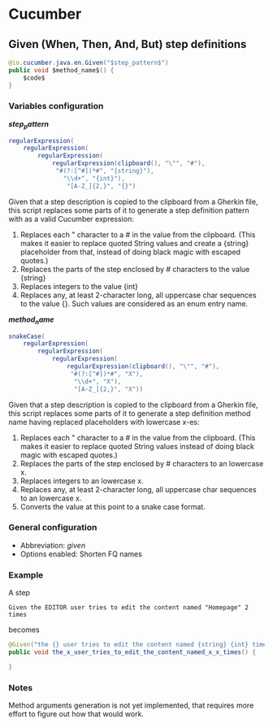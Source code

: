 # Cucumber

## Given (When, Then, And, But) step definitions

```java
@io.cucumber.java.en.Given("$step_pattern$")
public void $method_name$() {
    $code$
}
```

### Variables configuration

**$step_pattern$**

```java
regularExpression(
    regularExpression(
        regularExpression(
            regularExpression(clipboard(), "\"", "#"),
             "#(?:[^#])*#", "{string}"),
               "\\d+", "{int}"),
                "[A-Z_]{2,}", "{}")
```

Given that a step description is copied to the clipboard from a Gherkin file, this script replaces some parts of it to generate a step definition pattern with as a valid Cucumber expression:
1. Replaces each " character to a # in the value from the clipboard. (This makes it easier to replace quoted String values and create a {string} placeholder from that, instead of doing black magic with escaped quotes.)
2. Replaces the parts of the step enclosed by # characters to the value {string}
3. Replaces integers to the value {int}
4. Replaces any, at least 2-character long, all uppercase char sequences to the value {}. Such values are considered as an enum entry name.

**$method_name$**

```java
snakeCase(
    regularExpression(
        regularExpression(
            regularExpression(
                regularExpression(clipboard(), "\"", "#"),
                 "#(?:[^#])*#", "X"),
                  "\\d+", "X"), 
                  "[A-Z_]{2,}", "X"))
```

Given that a step description is copied to the clipboard from a Gherkin file, this script replaces some parts of it to generate a step definition method name having replaced placeholders with lowercase x-es:
1. Replaces each " character to a # in the value from the clipboard. (This makes it easier to replace quoted String values instead of doing black magic with escaped quotes.)
2. Replaces the parts of the step enclosed by # characters to an lowercase x.
3. Replaces integers to an lowercase x.
4. Replaces any, at least 2-character long, all uppercase char sequences to an lowercase x.
5. Converts the value at this point to a snake case format.

### General configuration
- Abbreviation: *given*
- Options enabled: Shorten FQ names

### Example
A step

`Given the EDITOR user tries to edit the content named "Homepage" 2 times`

becomes

```java
@Given("the {} user tries to edit the content named {string} {int} times")
public void the_x_user_tries_to_edit_the_content_named_x_x_times() {

}
```

### Notes
Method arguments generation is not yet implemented, that requires more effort to figure out how that would work.
